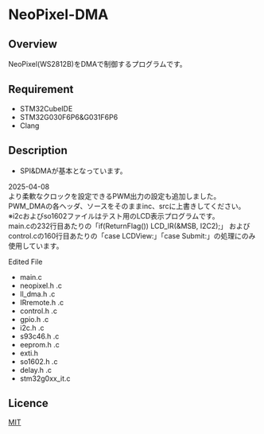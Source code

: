 # NeoPixel-DMA

## Overview
NeoPixel(WS2812B)をDMAで制御するプログラムです。

## Requirement
* STM32CubeIDE
* STM32G030F6P6&G031F6P6
* Clang

## Description
* SPI&DMAが基本となっています。

2025-04-08  
より柔軟なクロックを設定できるPWM出力の設定も追加しました。  
PWM_DMAの各ヘッダ、ソースをそのままinc、srcに上書きしてください。  
※i2cおよびso1602ファイルはテスト用のLCD表示プログラムです。  
main.cの232行目あたりの「if(ReturnFlag()) LCD_IR(&MSB, I2C2);」
およびcontrol.cの160行目あたりの「case LCDView:」「case Submit:」の処理にのみ使用しています。  

Edited File
* main.c
* neopixel.h .c
* ll_dma.h .c
* IRremote.h .c
* control.h .c
* gpio.h .c
* i2c.h .c
* s93c46.h .c
* eeprom.h .c
* exti.h
* so1602.h .c
* delay.h .c
* stm32g0xx_it.c

## Licence
[MIT](https://github.com/wataoxp/NeoPixel-DMA/blob/main/LICENSE)
